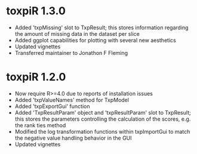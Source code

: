 # toxpiR 1.3.0

* Added 'txpMissing' slot to TxpResult; this stores information regarding the 
  amount of missing data in the dataset per slice
* Added ggplot capabilities for plotting with several new aesthetics
* Updated vignettes
* Transferred maintainer to Jonathon F Fleming


# toxpiR 1.2.0

* Now require R>=4.0 due to reports of installation issues
* Added 'txpValueNames' method for TxpModel
* Added 'txpExportGui' function
* Added 'TxpResultParam' object and 'txpResultParam' slot to TxpResult; this
  stores the parameters controlling the calculation of the scores, e.g. the 
  rank ties method
* Modified the log transformation functions within txpImportGui to match the
  negative value handling behavior in the GUI
* Updated vignettes